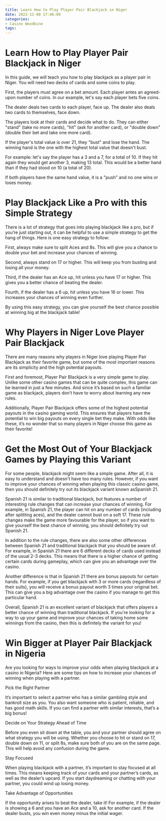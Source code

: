 ```yaml
---
title: Learn How to Play Player Pair Blackjack in Niger 
date: 2022-12-08 17:46:09
categories:
- Casino Woodbine
tags:
---
```



#  Learn How to Play Player Pair Blackjack in Niger 

In this guide, we will teach you how to play blackjack as a player pair in Niger. 
You will need two decks of cards and some coins to play.

First, the players must agree on a bet amount. Each player antes an agreed-upon number of coins. In our example, let's say each player bets five coins. 

The dealer deals two cards to each player, face up. The dealer also deals two cards to themselves, face down. 

The players look at their cards and decide what to do. They can either "stand" (take no more cards), "hit" (ask for another card), or "double down" (double their bet and take one more card). 

If the player's total value is over 21, they "bust" and lose the hand. The winning hand is the one with the highest total value that doesn't bust. 

For example: let's say the player has a 3 and a 7, for a total of 10. If they hit again they would get another 3, making 13 total. This would be a better hand than if they had stood on 10 (a total of 20). 

If both players have the same hand value, it is a "push" and no one wins or loses money.

#  Play Blackjack Like a Pro with this Simple Strategy 

There is a lot of strategy that goes into playing blackjack like a pro, but if you’re just starting out, it can be helpful to use a simple strategy to get the hang of things. Here is one easy strategy to follow:

First, always make sure to split Aces and 8s. This will give you a chance to double your bet and increase your chances of winning.

Second, always stand on 17 or higher. This will keep you from busting and losing all your money.

Third, if the dealer has an Ace up, hit unless you have 17 or higher. This gives you a better chance of beating the dealer.

Fourth, if the dealer has a 6 up, hit unless you have 16 or lower. This increases your chances of winning even further.

By using this easy strategy, you can give yourself the best chance possible at winning big at the blackjack table!

#  Why Players in Niger Love Player Pair Blackjack 

There are many reasons why players in Niger love playing Player Pair Blackjack as their favorite game, but some of the most important reasons are its simplicity and the high potential payouts.

First and foremost, Player Pair Blackjack is a very simple game to play. Unlike some other casino games that can be quite complex, this game can be learned in just a few minutes. And since it’s based on such a familiar game as blackjack, players don’t have to worry about learning any new rules.

Additionally, Player Pair Blackjack offers some of the highest potential payouts in the casino gaming world. This ensures that players have the potential to win big payouts on every single bet they make. With odds like these, it’s no wonder that so many players in Niger choose this game as their favorite!

#  Get the Most Out of Your Blackjack Games by Playing this Variant 

For some people, blackjack might seem like a simple game. After all, it is easy to understand and doesn't have too many rules. However, if you want to improve your chances of winning when playing this classic casino game, then you should definitely try out its blackjack variant known asSpanish 21.

Spanish 21 is similar to traditional blackjack, but features a number of interesting rule changes that can increase your chances of winning. For example, in Spanish 21, the player can hit on any number of cards (including after splitting aces), and the dealer cannot bust on a soft 17. These rule changes make the game more favourable for the player, so if you want to give yourself the best chance of winning, you should definitely try out Spanish 21.

In addition to the rule changes, there are also some other differences between Spanish 21 and traditional blackjack that you should be aware of. For example, in Spanish 21 there are 6 different decks of cards used instead of the usual 2-3 decks. This means that there is a higher chance of getting certain cards during gameplay, which can give you an advantage over the casino.

Another difference is that in Spanish 21 there are bonus payouts for certain hands. For example, if you get blackjack with 3 or more cards (regardless of their suits), you will receive a bonus payout worth 3 times your original bet. This can give you a big advantage over the casino if you manage to get this particular hand.

Overall, Spanish 21 is an excellent variant of blackjack that offers players a better chance of winning than traditional blackjack. If you're looking for a way to up your game and improve your chances of taking home some winnings from the casino, then this is definitely the variant for you!

#  Win Bigger at Player Pair Blackjack in Nigeria

Are you looking for ways to improve your odds when playing blackjack at a casino in Nigeria? Here are some tips on how to increase your chances of winning when playing with a partner.

Pick the Right Partner

It’s important to select a partner who has a similar gambling style and bankroll size as you. You also want someone who is patient, reliable, and has good math skills. If you can find a partner with similar interests, that’s a big bonus!

Decide on Your Strategy Ahead of Time

Before you even sit down at the table, you and your partner should agree on what strategy you will be using. Whether you choose to hit or stand on 17, double down on 11, or split 8s, make sure both of you are on the same page. This will help avoid any confusion during the game.

Stay Focused

When playing blackjack with a partner, it’s important to stay focused at all times. This means keeping track of your cards and your partner’s cards, as well as the dealer’s upcard. If you start daydreaming or chatting with your partner, you could wind up losing money.

Take Advantage of Opportunities

If the opportunity arises to beat the dealer, take it! For example, if the dealer is showing a 6 and you have an Ace and a 10, ask for another card. If the dealer busts, you win even money minus the initial wager.